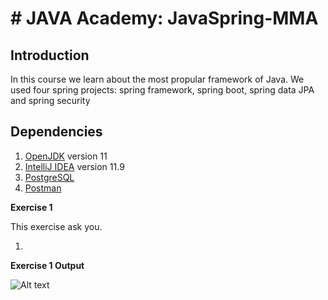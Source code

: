 # # JAVA Academy: JavaSpring-MMA

## Introduction

In this course we learn about the most propular framework of Java. We used four spring projects: spring framework, spring boot, spring data JPA and spring security

## Dependencies

1. [OpenJDK](https://adoptopenjdk.net/?variant=openjdk11&jvmVariant=hotspot) version 11
2. [IntelliJ IDEA](https://www.jetbrains.com/es-es/idea/download/#section=windows) version 11.9
3. [PostgreSQL](https://www.enterprisedb.com/downloads/postgres-postgresql-downloads)
4. [Postman](postman.com/downloads)

**Exercise 1**

This exercise ask you.

1. 


**Exercise 1 Output**

![Alt text](http://i..png?raw=true "JavaHome")
